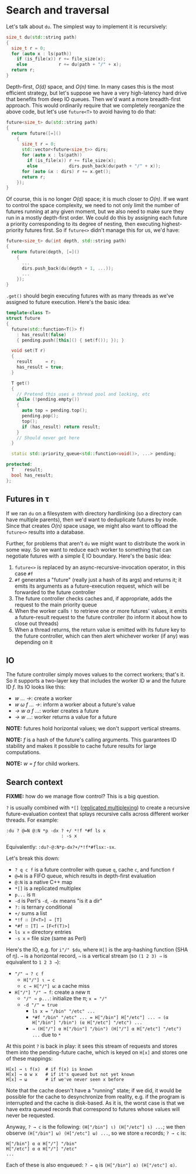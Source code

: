 # Search and traversal
Let's talk about `du`. The simplest way to implement it is recursively:

```cpp
size_t du(std::string path)
{
  size_t r = 0;
  for (auto x : ls(path))
    if (is_file(x)) r += file_size(x);
    else            r += du(path + "/" + x);
  return r;
}
```

Depth-first, _O(d)_ space, and _O(n)_ time. In many cases this is the most efficient strategy, but let's suppose we have a very high-latency hard drive that benefits from deep IO queues. Then we'd want a more breadth-first approach. This would ordinarily require that we completely reorganize the above code, but let's use `future<T>` to avoid having to do that:

```cpp
future<size_t> du(std::string path)
{
  return future([=]()
    {
      size_t r = 0;
      std::vector<future<size_t>> dirs;
      for (auto x : ls(path))
        if (is_file(x)) r += file_size(x);
        else            dirs.push_back(du(path + "/" + x));
      for (auto &x : dirs) r += x.get();
      return r;
    });
}
```

Of course, this is no longer _O(d)_ space; it is much closer to _O(n)_. If we want to control the space complexity, we need to not only limit the number of futures running at any given moment, but we also need to make sure they run in a mostly depth-first order. We could do this by assigning each future a priority corresponding to its degree of nesting, then executing highest-priority futures first. So if `future<>` didn't manage this for us, we'd have:

```cpp
future<size_t> du(int depth, std::string path)
{
  return future(depth, [=]()
    {
      ...
      dirs.push_back(du(depth + 1, ...));
      ...
    });
}
```

`.get()` should begin executing futures with as many threads as we've assigned to future execution. Here's the basic idea:

```cpp
template<class T>
struct future
{
  future(std::function<T()> f)
    : has_result(false)
    { pending.push([this]() { set(f()); }); }

  void set(T r)
  {
    result     = r;
    has_result = true;
  }

  T get()
  {
    // Pretend this uses a thread pool and locking, etc
    while (!pending.empty())
    {
      auto top = pending.top();
      pending.pop();
      top();
      if (has_result) return result;
    }
    // Should never get here
  }

  static std::priority_queue<std::function<void()>, ...> pending;

protected:
  T    result;
  bool has_result;
};
```


## Futures in τ
If we ran `du` on a filesystem with directory hardlinking (so a directory can have multiple parents), then we'd want to deduplicate futures by inode. Since that creates _O(n)_ space usage, we might also want to offload the `future<>` results into a database.

Further, for problems that aren't `du` we might want to distribute the work in some way. So we want to reduce each worker to something that can negotiate futures with a simple ξ IO boundary. Here's the basic idea:

1. `future<>` is replaced by an async-recursive-invocation operator, in this case `#f`
2. `#f` generates a "future" (really just a hash of its args) and returns it; it emits its arguments as a future-execution request, which will be forwarded to the future controller
3. The future controller checks caches and, if appropriate, adds the request to the main priority queue
4. When the worker calls `!` to retrieve one or more futures' values, it emits a future-result request to the future controller (to inform it about how to close out threads)
5. When a thread returns, the return value is emitted with its future key to the future controller, which can then alert whichever worker (if any) was depending on it


## IO
The future controller simply moves values to the correct workers; that's it. So it supports a two-layer key that includes the worker ID _w_ and the future ID _f_. Its IO looks like this:

+ _w ... →_: create a worker
+ _w ω f ... →_: inform a worker about a future's value
+ _→ w α f ..._: worker creates a future
+ _→ w ..._: worker returns a value for a future

**NOTE:** futures hold horizontal values; we don't support vertical streams.

**NOTE:** _f_ is a hash of the future's calling arguments. This guarantees ID stability and makes it possible to cache future results for large computations.

**NOTE:** _w = f_ for child workers.


## Search context
**FIXME:** how do we manage flow control? This is a big question.

`?` is usually combined with `*[]` ([replicated multiplexing](sigma-multiplex.md)) to create a recursive future-evaluation context that splays recursive calls across different worker threads. For example:

```
:du ? @=N @:N *p -dx ? +/ *!f *#f ls x
                     : -s x
```

Equivalently: `:du?-@:N*p-dx?+/*!f*#flsx:-sx`.

Let's break this down:

+ `? q c f` is a future controller with queue `q`, cache `c`, and function `f`
+ `@=N` is a FIFO queue, which results in depth-first evaluation
+ `@:N` is a native C++ map
+ `*[]` is a replicated multiplex
+ `p...` is π
+ `-d` is Perl's `-d`, `-dx` means "is it a dir"
+ `?:` is ternary conditional
+ `+/` sums a list
+ `*!f ∷ [F<T>] → [T]`
+ `*#f ∷ [T] → [F<f(T)>]`
+ `ls x` = directory entries
+ `-s x` = file size (same as Perl)

Here's the IO, e.g. for `i"/" $du`, where `H[]` is the arg-hashing function (SHA of η). `→` is a horizontal record, `⇒` is a vertical stream (so `(1 2 3) ⇒` is equivalent to `1 2 3 →`):

+ `"/" → ? c f`
  + `H["/"] ι → c`
  + `c → H["/"] ω`: a cache miss
+ `H["/"] "/" → f`: create a new π
  + `"/" → p...`: initialize the π; `x = "/"`
  + `-d "/" = true`
    + `ls x = "/bin" "/etc" ...`
    + `*#f "/bin" "/etc" ... = H["/bin"] H["/etc"] ... ⇒ (α H["/bin"] "/bin") (α H["/etc"] "/etc") ...`
    + `⇒ (H["/"] α H["/bin"] "/bin") (H["/"] α H["/etc"] "/etc") ...` due to `*`

At this point `?` is back in play: it sees this stream of requests and stores them into the pending-future cache, which is keyed on `H[x]` and stores one of these mappings:

```
H[x] → ι f(x)  # if f(x) is known
H[x] → α w x   # if it's queued but not yet known
H[x] → ω       # if we've never seen x before
```

Note that the cache doesn't have a "running" state; if we did, it would be possible for the cache to desynchronize from reality, e.g. if the program is interrupted and the cache is disk-based. As it is, the worst case is that we have extra queued records that correspond to futures whose values will never be requested.

Anyway, `? → c` is the following: `(H["/bin"] ι) (H["/etc"] ι) ...`; we then observe `(H["/bin"] ω) (H["/etc"] ω) ...`, so we store `α` records; `? → c` is:

```
H["/bin"] α α H["/"] "/bin"
H["/etc"] α α H["/"] "/etc"
...
```

Each of these is also enqueued: `? → q` is `(H["/bin"] α) (H["/etc"] α)`.
